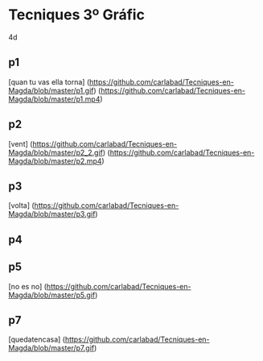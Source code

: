 # Tecniques 3º Gráfic
4d
## p1
[quan tu vas ella torna] (https://github.com/carlabad/Tecniques-en-Magda/blob/master/p1.gif) (https://github.com/carlabad/Tecniques-en-Magda/blob/master/p1.mp4)
## p2
[vent] (https://github.com/carlabad/Tecniques-en-Magda/blob/master/p2_2.gif) (https://github.com/carlabad/Tecniques-en-Magda/blob/master/p2.mp4)
## p3
[volta] (https://github.com/carlabad/Tecniques-en-Magda/blob/master/p3.gif)
## p4
## p5
[no es no] (https://github.com/carlabad/Tecniques-en-Magda/blob/master/p5.gif)
## p7 
[quedatencasa] (https://github.com/carlabad/Tecniques-en-Magda/blob/master/p7.gif)
